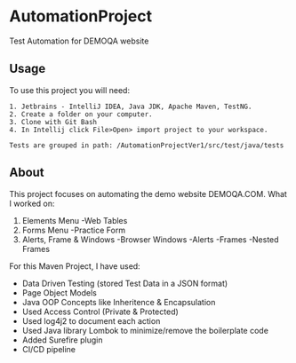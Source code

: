 # AutomationProject
Test Automation for DEMOQA website
## Usage
To use this project you will need:
```
1. Jetbrains - IntelliJ IDEA, Java JDK, Apache Maven, TestNG.
2. Create a folder on your computer.
3. Clone with Git Bash
4. In Intellij click File>Open> import project to your workspace.

Tests are grouped in path: /AutomationProjectVer1/src/test/java/tests
```
## About
This project focuses on automating the demo website DEMOQA.COM. What I worked on:

1. Elements Menu
   -Web Tables
2. Forms Menu
   -Practice Form
3. Alerts, Frame & Windows
   -Browser Windows
   -Alerts
   -Frames
   -Nested Frames
   

For this Maven Project, I have used:
- Data Driven Testing (stored Test Data in a JSON format)
- Page Object Models
- Java OOP Concepts like Inheritence & Encapsulation
- Used Access Control (Private & Protected)
- Used log4j2 to document each action
- Used Java library Lombok to minimize/remove the boilerplate code
- Added Surefire plugin
- CI/CD pipeline
